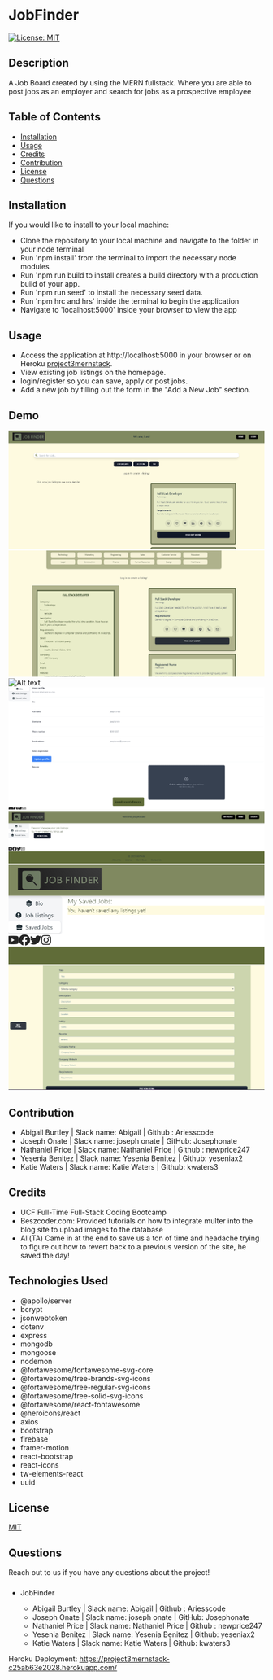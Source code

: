 # JobFinder

[![License: MIT](https://img.shields.io/badge/License-MIT-yellow.svg)](https://opensource.org/licenses/MIT)

## Description

A Job Board created by using the MERN fullstack. Where you are able to post jobs as an employer and search for jobs as a prospective employee

## Table of Contents

- [Installation](#installation)
- [Usage](#usage)
- [Credits](#credits)
- [Contribution](#contribution)
- [License](#license)
- [Questions](#questions)

## Installation

If you would like to install to your local machine:

- Clone the repository to your local machine and navigate to the folder in your node terminal
- Run 'npm install' from the terminal to import the necessary node modules
- Run 'npm run build to install creates a build directory with a production build of your app.
- Run 'npm run seed' to install the necessary seed data.
- Run 'npm hrc and hrs' inside the terminal to begin the application
- Navigate to 'localhost:5000' inside your browser to view the app

## Usage
- Access the application at http://localhost:5000 in your browser or on Heroku [project3mernstack](https://project3mernstack-c25ab63e2028.herokuapp.com/).
- View existing job listings on the homepage.
- login/register so you can save, apply or post jobs.
- Add a new job by filling out the form in the "Add a New Job" section.



## Demo

![Alt text](image.png)
![Alt text](image-1.png)
![Alt text](image-2.png)
![Alt text](image-4.png)
![Alt text](image-5.png)
![Alt text](image-6.png)
![Alt text](image-7.png)

## Contribution

- Abigail Burtley | Slack name: Abigail | Github : Ariesscode
- Joseph Onate | Slack name: joseph onate | GitHub: Josephonate
- Nathaniel Price | Slack name: Nathaniel Price | Github : newprice247
- Yesenia Benitez | Slack name: Yesenia Benitez | Github: yeseniax2
- Katie Waters | Slack name: Katie Waters | Github: kwaters3

## Credits

- UCF Full-Time Full-Stack Coding Bootcamp
- Beszcoder.com: Provided tutorials on how to integrate multer into the blog site to upload images to the database
- Ali(TA) Came in at the end to save us a ton of time and headache trying to figure out how to revert back to a previous version of the site, he saved the day!

## Technologies Used

- @apollo/server
- bcrypt
- jsonwebtoken
- dotenv
- express
- mongodb
- mongoose
- nodemon
- @fortawesome/fontawesome-svg-core
- @fortawesome/free-brands-svg-icons
- @fortawesome/free-regular-svg-icons
- @fortawesome/free-solid-svg-icons
- @fortawesome/react-fontawesome
- @heroicons/react
- axios
- bootstrap
- firebase
- framer-motion
- react-bootstrap
- react-icons
- tw-elements-react
- uuid

## License

[MIT](https://opensource.org/licenses/MIT)

## Questions

Reach out to us if you have any questions about the project!

###

- JobFinder

  - Abigail Burtley | Slack name: Abigail | Github : Ariesscode
  - Joseph Onate | Slack name: joseph onate | GitHub: Josephonate
  - Nathaniel Price | Slack name: Nathaniel Price | Github : newprice247
  - Yesenia Benitez | Slack name: Yesenia Benitez | Github: yeseniax2
  - Katie Waters | Slack name: Katie Waters | Github: kwaters3

Heroku Deployment: https://project3mernstack-c25ab63e2028.herokuapp.com/
